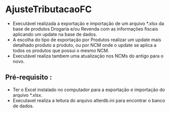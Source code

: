 # AjusteTributacaoFC
- Executável realizada a exportação e importação de um arquivo *.xlsx da base de produtos Drogaria e/ou Revenda com as informações fiscais aplicando um update na base de dados.
- A escolha do tipo de exportação por Produtos realizar um update mais detalhado produto a produto, ou por NCM onde o update se aplica a todos os produtos que possui o mesmo NCM.
- Executável realiza tambem uma atualização nos NCMs do antigo para o novo.
## Pré-requisito :
- Ter o Excel instalado no computador para a exportação e importação do arquivo *.xlsx.
- Executavel realiza a leitura do arquivo alterdb.ini para encontrar o banco de dados.
